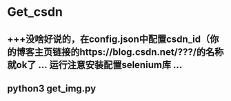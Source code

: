 # Get_csdn
+++没啥好说的，在config.json中配置csdn_id（你的博客主页链接的https://blog.csdn.net/???/的名称就ok了
...
运行注意安装配置selenium库
...
---
python3 get_img.py
---

